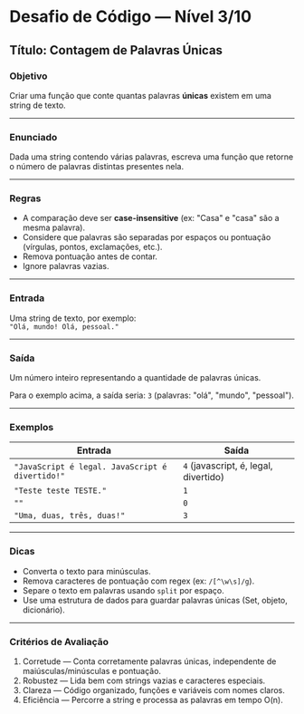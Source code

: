# Desafio de Código — Nível 3/10

## Título: Contagem de Palavras Únicas

### Objetivo
Criar uma função que conte quantas palavras **únicas** existem em uma string de texto.

---

### Enunciado

Dada uma string contendo várias palavras, escreva uma função que retorne o número de palavras distintas presentes nela.

---

### Regras

- A comparação deve ser **case-insensitive** (ex: "Casa" e "casa" são a mesma palavra).
- Considere que palavras são separadas por espaços ou pontuação (vírgulas, pontos, exclamações, etc.).
- Remova pontuação antes de contar.
- Ignore palavras vazias.

---

### Entrada

Uma string de texto, por exemplo:  
`"Olá, mundo! Olá, pessoal."`

---

### Saída

Um número inteiro representando a quantidade de palavras únicas.  

Para o exemplo acima, a saída seria: `3` (palavras: "olá", "mundo", "pessoal").

---

### Exemplos

| Entrada                            | Saída |
|----------------------------------|-------|
| `"JavaScript é legal. JavaScript é divertido!"` | `4` (javascript, é, legal, divertido) |
| `"Teste teste TESTE."`            | `1`   |
| `""`                             | `0`   |
| `"Uma, duas, três, duas!"`       | `3`   |

---

### Dicas

- Converta o texto para minúsculas.
- Remova caracteres de pontuação com regex (ex: `/[^\w\s]/g`).
- Separe o texto em palavras usando `split` por espaço.
- Use uma estrutura de dados para guardar palavras únicas (Set, objeto, dicionário).

---

### Critérios de Avaliação

1. Corretude — Conta corretamente palavras únicas, independente de maiúsculas/minúsculas e pontuação.
2. Robustez — Lida bem com strings vazias e caracteres especiais.
3. Clareza — Código organizado, funções e variáveis com nomes claros.
4. Eficiência — Percorre a string e processa as palavras em tempo O(n).

